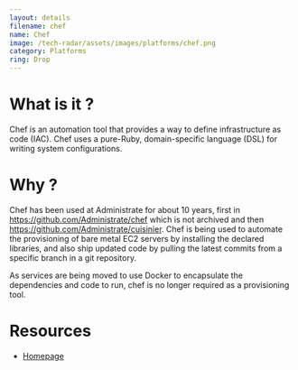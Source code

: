```yaml
---
layout: details
filename: chef
name: Chef
image: /tech-radar/assets/images/platforms/chef.png 
category: Platforms
ring: Drop
---
```


# What is it ?
Chef is an automation tool that provides a way to define infrastructure as code (IAC). Chef uses a pure-Ruby, domain-specific language (DSL) for writing system configurations. 

# Why ?
Chef has been used at Administrate for about 10 years, first in https://github.com/Administrate/chef which is not archived and then https://github.com/Administrate/cuisinier. Chef is being used to automate the provisioning of bare metal EC2 servers by installing the declared libraries, and also ship updated code by pulling the latest commits from a specific branch in a git repository.

As services are being moved to use Docker to encapsulate the dependencies and code to run, chef is no longer required as a provisioning tool. 

# Resources
- [Homepage](https://www.chef.io/)
